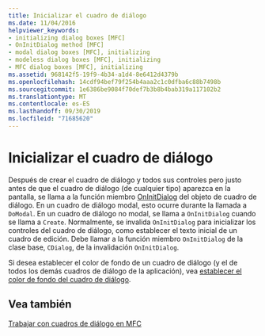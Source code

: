 ```yaml
---
title: Inicializar el cuadro de diálogo
ms.date: 11/04/2016
helpviewer_keywords:
- initializing dialog boxes [MFC]
- OnInitDialog method [MFC]
- modal dialog boxes [MFC], initializing
- modeless dialog boxes [MFC], initializing
- MFC dialog boxes [MFC], initializing
ms.assetid: 968142f5-19f9-4b34-a1d4-8e6412d4379b
ms.openlocfilehash: 14cdf94bef79f254b4aaa2c1c0dfba6c88b7498b
ms.sourcegitcommit: 1e6386be9084f70def7b3b8b4bab319a117102b2
ms.translationtype: MT
ms.contentlocale: es-ES
ms.lasthandoff: 09/30/2019
ms.locfileid: "71685620"
---
```

# <a name="initializing-the-dialog-box"></a>Inicializar el cuadro de diálogo

Después de crear el cuadro de diálogo y todos sus controles pero justo antes de que el cuadro de diálogo (de cualquier tipo) aparezca en la pantalla, se llama a la función miembro [OnInitDialog](../mfc/reference/cdialog-class.md#oninitdialog) del objeto de cuadro de diálogo. En un cuadro de diálogo modal, esto ocurre durante la llamada a `DoModal`. En un cuadro de diálogo no modal, se llama a `OnInitDialog` cuando se llama a `Create`. Normalmente, se invalida `OnInitDialog` para inicializar los controles del cuadro de diálogo, como establecer el texto inicial de un cuadro de edición. Debe llamar a la función miembro `OnInitDialog` de la clase base, `CDialog`, de la invalidación `OnInitDialog`.

Si desea establecer el color de fondo de un cuadro de diálogo (y el de todos los demás cuadros de diálogo de la aplicación), vea [establecer el color de fondo del cuadro de diálogo](../mfc/setting-the-dialog-boxs-background-color.md).

## <a name="see-also"></a>Vea también

[Trabajar con cuadros de diálogo en MFC](../mfc/life-cycle-of-a-dialog-box.md)
